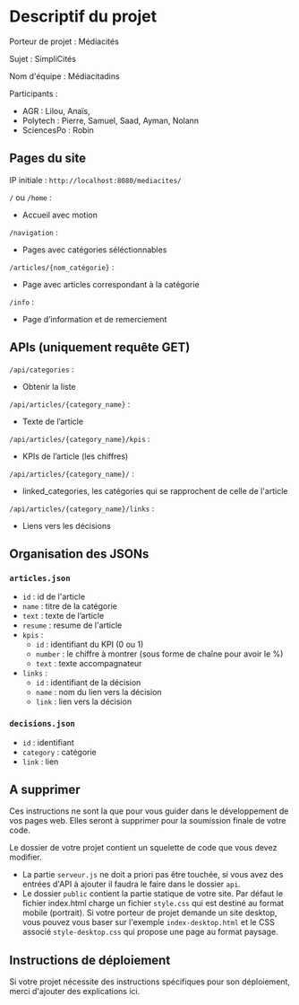 # Descriptif du projet

Porteur de projet : Médiacités

Sujet : SimpliCités

Nom d'équipe : Médiacitadins

Participants :

- AGR : Lilou, Anaïs, 
- Polytech :  Pierre, Samuel, Saad, Ayman, Nolann
- SciencesPo : Robin

## Pages du site

IP initiale : `http://localhost:8080/mediacites/`

`/` ou `/home` :
- Accueil avec motion

`/navigation` :
- Pages avec catégories séléctionnables

`/articles/{nom_catégorie}` :
- Page avec articles correspondant à la 
catégorie

`/info` :
- Page d’information et de remerciement



## APIs (uniquement requête GET)

`/api/categories` :
- Obtenir la liste

`/api/articles/{category_name}` :
- Texte de l’article

`/api/articles/{category_name}/kpis` :
- KPIs de l’article (les chiffres)

`/api/articles/{category_name}/` :
- linked_categories, les catégories qui se rapprochent de celle de l'article

`/api/articles/{category_name}/links` :
- Liens vers les décisions


## Organisation des JSONs
### `articles.json`
* `id` : id de l'article
* `name` : titre de la catégorie
* `text` : texte de l’article
* `resume` : resume de l'article
* `kpis` : 
    * `id` : identifiant du KPI (0 ou 1)
    * `number` : le chiffre à montrer (sous forme de chaîne pour avoir le %)
    * `text` : texte accompagnateur
* `links` :
    * `id` : identifiant de la décision
    * `name` : nom du lien vers la décision
    * `link` : lien vers la décision
### `decisions.json`
* `id` : identifiant
* `category` : catégorie
* `link` : lien


## A supprimer

Ces instructions ne sont la que pour vous guider dans le développement de vos pages web. Elles seront à supprimer pour la soumission finale de votre code.

Le dossier de votre projet contient un squelette de code que vous devez modifier. 

- La partie `serveur.js`  ne doit a priori pas être touchée, si vous avez des entrées d'API à ajouter il faudra le faire dans le dossier `api`.
- Le dossier `public`  contient la partie statique de votre site. Par défaut le fichier index.html charge un fichier `style.css` qui est destiné au format mobile (portrait). Si votre porteur de projet demande un site desktop, vous pouvez vous baser sur l'exemple `index-desktop.html` et le CSS associé `style-desktop.css` qui propose une page au format paysage.



## Instructions de déploiement

Si votre projet nécessite des instructions spécifiques pour son déploiement, merci d'ajouter des explications ici.
